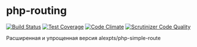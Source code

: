 # php-routing

[![Build Status](https://travis-ci.org/alexpts/php-routing.svg?branch=master)](https://travis-ci.org/alexpts/php-routing)
[![Test Coverage](https://codeclimate.com/github/alexpts/php-routing/badges/coverage.svg)](https://codeclimate.com/github/alexpts/php-routing/coverage)
[![Code Climate](https://codeclimate.com/github/alexpts/php-routing/badges/gpa.svg)](https://codeclimate.com/github/alexpts/php-routing)
[![Scrutinizer Code Quality](https://scrutinizer-ci.com/g/alexpts/php-routing/badges/quality-score.png?b=master)](https://scrutinizer-ci.com/g/alexpts/php-routing/?branch=master)


Расширенная и упрощенная версия alexpts/php-simple-route
